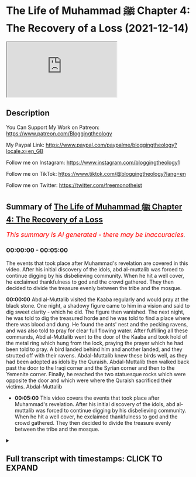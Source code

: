 # The Life of Muhammad ﷺ Chapter 4: The Recovery of a Loss (2021-12-14)

<iframe loading='lazy' src='https://www.youtube.com/embed/OfaguOrr-Hs'></iframe>

## Description

You Can Support My Work on Patreon:
https://www.patreon.com/Bloggingtheology

My Paypal Link: 
https://www.paypal.com/paypalme/bloggingtheology?locale.x=en_GB

Follow me on Instagram:
https://www.instagram.com/bloggingtheology1

Follow me on TikTok:
https://www.tiktok.com/@bloggingtheology?lang=en

Follow me on Twitter:
https://twitter.com/freemonotheist

## Summary of [The Life of Muhammad ﷺ Chapter 4: The Recovery of a Loss](https://www.youtube.com/watch?v=OfaguOrr-Hs)


*<span style="color:red; font-size:125%">This summary is AI generated - there may be inaccuracies</span>. [](/)*

### <a onclick="modifyYTiframeseektime('0')">00:00:00</a> - <a onclick="modifyYTiframeseektime('300')">00:05:00</a>

The events that took place after Muhammad's revelation are covered in this video. After his initial discovery of the idols, abd al-muttalib was forced to continue digging by his disbelieving community. When he hit a well cover, he exclaimed thankfulness to god and the crowd gathered. They then decided to divide the treasure evenly between the tribe and the mosque.

**<a onclick="modifyYTiframeseektime('0')">00:00:00</a>** Abd al-Muttalib visited the Kaaba regularly and would pray at the black stone. One night, a shadowy figure came to him in a vision and said to dig sweet clarity - which he did. The figure then vanished. The next night, he was told to dig the treasured horde and he was told to find a place where there was blood and dung. He found the ants' nest and the pecking ravens, and was also told to pray for clear full flowing water. After fulfilling all these commands, Abd al-Muttalib went to the door of the Kaaba and took hold of the metal ring which hung from the lock, praying the prayer which he had been told to pray. A bird landed behind him and another landed, and they strutted off with their ravens. Abdal-Muttalib knew these birds well, as they had been adopted as idols by the Quraish. Abdal-Muttalib then walked back past the door to the Iraqi corner and the Syrian corner and then to the Yemenite corner. Finally, he reached the two statuesque rocks which were opposite the door and which were where the Quraish sacrificed their victims. Abdal-Muttalib
* **<a onclick="modifyYTiframeseektime('300')">00:05:00</a>** This video covers the events that took place after Muhammad's revelation. After his initial discovery of the idols, abd al-muttalib was forced to continue digging by his disbelieving community. When he hit a well cover, he exclaimed thankfulness to god and the crowd gathered. They then decided to divide the treasure evenly between the tribe and the mosque.

<details><summary><h2>Full transcript with timestamps: CLICK TO EXPAND</h2></summary>

<a onclick="modifyYTiframeseektime('1')">0:00:01</a> i continue to read from muhammad his  
<a onclick="modifyYTiframeseektime('4')">0:00:04</a> life based on the earliest sources by  
<a onclick="modifyYTiframeseektime('7')">0:00:07</a> martin lings  
<a onclick="modifyYTiframeseektime('15')">0:00:15</a> chapter 4 the recovery of a loss  
<a onclick="modifyYTiframeseektime('20')">0:00:20</a> adjoining the north west side of the  
<a onclick="modifyYTiframeseektime('23')">0:00:23</a> kaaba there is a small precinct  
<a onclick="modifyYTiframeseektime('25')">0:00:25</a> surrounded by a low semicircular wall  
<a onclick="modifyYTiframeseektime('30')">0:00:30</a> the two ends of the wall stop short of  
<a onclick="modifyYTiframeseektime('32')">0:00:32</a> the north and west corners of the house  
<a onclick="modifyYTiframeseektime('35')">0:00:35</a> leaving a passage for pilgrims  
<a onclick="modifyYTiframeseektime('39')">0:00:39</a> but many pilgrims make wide their circle  
<a onclick="modifyYTiframeseektime('41')">0:00:41</a> at this point and include the precinct  
<a onclick="modifyYTiframeseektime('44')">0:00:44</a> within their orbit  
<a onclick="modifyYTiframeseektime('46')">0:00:46</a> passing round the outside of the low  
<a onclick="modifyYTiframeseektime('49')">0:00:49</a> wall  
<a onclick="modifyYTiframeseektime('51')">0:00:51</a> the space within it is named hija  
<a onclick="modifyYTiframeseektime('54')">0:00:54</a> ishmael because the tombs of ishmael and  
<a onclick="modifyYTiframeseektime('57')">0:00:57</a> hagar lie beneath the stones which pave  
<a onclick="modifyYTiframeseektime('60')">0:01:00</a> it  
<a onclick="modifyYTiframeseektime('63')">0:01:03</a> so loved to be near the kaaba that he  
<a onclick="modifyYTiframeseektime('66')">0:01:06</a> would sometimes order a couch to be  
<a onclick="modifyYTiframeseektime('68')">0:01:08</a> spread for him in the hijra  
<a onclick="modifyYTiframeseektime('71')">0:01:11</a> and one night when he was sleeping there  
<a onclick="modifyYTiframeseektime('74')">0:01:14</a> a shadowy figure came to him in a vision  
<a onclick="modifyYTiframeseektime('77')">0:01:17</a> and said  
<a onclick="modifyYTiframeseektime('79')">0:01:19</a> dig sweet clarity  
<a onclick="modifyYTiframeseektime('82')">0:01:22</a> what is sweet clarity he asked but the  
<a onclick="modifyYTiframeseektime('84')">0:01:24</a> speaker vanished  
<a onclick="modifyYTiframeseektime('87')">0:01:27</a> he nonetheless felt such happiness and  
<a onclick="modifyYTiframeseektime('90')">0:01:30</a> peace of soul when he woke that he  
<a onclick="modifyYTiframeseektime('93')">0:01:33</a> determined to spend the next night in  
<a onclick="modifyYTiframeseektime('95')">0:01:35</a> the same place  
<a onclick="modifyYTiframeseektime('98')">0:01:38</a> the visitant returned and said  
<a onclick="modifyYTiframeseektime('100')">0:01:40</a> dig beneficence  
<a onclick="modifyYTiframeseektime('103')">0:01:43</a> but again his question received no  
<a onclick="modifyYTiframeseektime('105')">0:01:45</a> answer  
<a onclick="modifyYTiframeseektime('107')">0:01:47</a> the third night he used he was told  
<a onclick="modifyYTiframeseektime('110')">0:01:50</a> dig the treasured horde  
<a onclick="modifyYTiframeseektime('112')">0:01:52</a> and yet again the speaker vanished at  
<a onclick="modifyYTiframeseektime('114')">0:01:54</a> his questioning  
<a onclick="modifyYTiframeseektime('117')">0:01:57</a> but the fourth night the command was  
<a onclick="modifyYTiframeseektime('120')">0:02:00</a> dig zamzam  
<a onclick="modifyYTiframeseektime('122')">0:02:02</a> and this time when he said what is  
<a onclick="modifyYTiframeseektime('124')">0:02:04</a> zamzam the speaker said  
<a onclick="modifyYTiframeseektime('128')">0:02:08</a> dig her thou shalt not regret  
<a onclick="modifyYTiframeseektime('132')">0:02:12</a> for she is thine inheritance from my  
<a onclick="modifyYTiframeseektime('135')">0:02:15</a> greatest ancestor  
<a onclick="modifyYTiframeseektime('138')">0:02:18</a> dry she never will  
<a onclick="modifyYTiframeseektime('140')">0:02:20</a> nor fail to water all the pilgrim throng  
<a onclick="modifyYTiframeseektime('146')">0:02:26</a> then the speaker told him to look for a  
<a onclick="modifyYTiframeseektime('148')">0:02:28</a> place where there was blood and dung an  
<a onclick="modifyYTiframeseektime('152')">0:02:32</a> ants nest and pecking  
<a onclick="modifyYTiframeseektime('154')">0:02:34</a> ravens finally he was told to pray for  
<a onclick="modifyYTiframeseektime('158')">0:02:38</a> clear full flowing water that will water  
<a onclick="modifyYTiframeseektime('161')">0:02:41</a> god's pilgrims throughout their  
<a onclick="modifyYTiframeseektime('164')">0:02:44</a> pilgrimage  
<a onclick="modifyYTiframeseektime('166')">0:02:46</a> when dawn was breaking abd al-muttalib  
<a onclick="modifyYTiframeseektime('170')">0:02:50</a> left rose and left the hija at the north  
<a onclick="modifyYTiframeseektime('173')">0:02:53</a> corner of the holy house which is called  
<a onclick="modifyYTiframeseektime('175')">0:02:55</a> the iraqi corner  
<a onclick="modifyYTiframeseektime('177')">0:02:57</a> then he walked along the north east wall  
<a onclick="modifyYTiframeseektime('180')">0:03:00</a> at the other end of which is the door of  
<a onclick="modifyYTiframeseektime('183')">0:03:03</a> the kaaba  
<a onclick="modifyYTiframeseektime('184')">0:03:04</a> and passing this he stopped a few feet  
<a onclick="modifyYTiframeseektime('188')">0:03:08</a> beyond it at the east corner where he  
<a onclick="modifyYTiframeseektime('191')">0:03:11</a> reverently kissed the black stone  
<a onclick="modifyYTiframeseektime('194')">0:03:14</a> from there he began the right of the  
<a onclick="modifyYTiframeseektime('197')">0:03:17</a> rounds going back past the door to the  
<a onclick="modifyYTiframeseektime('200')">0:03:20</a> iraqi corner across the hija to the west  
<a onclick="modifyYTiframeseektime('203')">0:03:23</a> corner the syrian corner and thence to  
<a onclick="modifyYTiframeseektime('206')">0:03:26</a> the yemenite corner which is towards the  
<a onclick="modifyYTiframeseektime('209')">0:03:29</a> south  
<a onclick="modifyYTiframeseektime('211')">0:03:31</a> the children of abraham are like the  
<a onclick="modifyYTiframeseektime('214')">0:03:34</a> lines of ishmael and isaac  
<a onclick="modifyYTiframeseektime('216')">0:03:36</a> go round their sanctuaries with a  
<a onclick="modifyYTiframeseektime('218')">0:03:38</a> movement opposite to that of the sun  
<a onclick="modifyYTiframeseektime('223')">0:03:43</a> as he walked from the yemenite corner to  
<a onclick="modifyYTiframeseektime('225')">0:03:45</a> the black stone he could see the dark  
<a onclick="modifyYTiframeseektime('228')">0:03:48</a> slope of abu kubais  
<a onclick="modifyYTiframeseektime('231')">0:03:51</a> and beyond it the further eastern hills  
<a onclick="modifyYTiframeseektime('234')">0:03:54</a> sharply outlined against the yellow  
<a onclick="modifyYTiframeseektime('237')">0:03:57</a> light  
<a onclick="modifyYTiframeseektime('238')">0:03:58</a> seven times he went the round and each  
<a onclick="modifyYTiframeseektime('241')">0:04:01</a> time the light appreciably brighter  
<a onclick="modifyYTiframeseektime('245')">0:04:05</a> for in arabia the dawns and the dusks  
<a onclick="modifyYTiframeseektime('248')">0:04:08</a> are brief  
<a onclick="modifyYTiframeseektime('250')">0:04:10</a> having fulfilled the right he went from  
<a onclick="modifyYTiframeseektime('252')">0:04:12</a> the black stone to the door and  
<a onclick="modifyYTiframeseektime('255')">0:04:15</a> taking hold of the metal ring which hung  
<a onclick="modifyYTiframeseektime('258')">0:04:18</a> from the lock  
<a onclick="modifyYTiframeseektime('259')">0:04:19</a> he prayed the prayer which he had been  
<a onclick="modifyYTiframeseektime('261')">0:04:21</a> told to pray  
<a onclick="modifyYTiframeseektime('265')">0:04:25</a> there was a sound of wings and a bird  
<a onclick="modifyYTiframeseektime('268')">0:04:28</a> alighted in the sand behind him  
<a onclick="modifyYTiframeseektime('271')">0:04:31</a> then another bird alighted and having  
<a onclick="modifyYTiframeseektime('273')">0:04:33</a> finished his supplication he turned and  
<a onclick="modifyYTiframeseektime('276')">0:04:36</a> watched them strut with their raven's  
<a onclick="modifyYTiframeseektime('279')">0:04:39</a> gate towards the two statuesque rocks  
<a onclick="modifyYTiframeseektime('283')">0:04:43</a> which had which were about a hundred  
<a onclick="modifyYTiframeseektime('286')">0:04:46</a> yards away almost opposite the door  
<a onclick="modifyYTiframeseektime('290')">0:04:50</a> these had been adopted as idols  
<a onclick="modifyYTiframeseektime('294')">0:04:54</a> and it was between them that the quraish  
<a onclick="modifyYTiframeseektime('296')">0:04:56</a> sacrificed their victims  
<a onclick="modifyYTiframeseektime('299')">0:04:59</a> abdal muttalib knew well as did the  
<a onclick="modifyYTiframeseektime('302')">0:05:02</a> ravens that there was always blood in  
<a onclick="modifyYTiframeseektime('305')">0:05:05</a> the sand at that place  
<a onclick="modifyYTiframeseektime('308')">0:05:08</a> there was also dung  
<a onclick="modifyYTiframeseektime('310')">0:05:10</a> and going up to it he now saw that there  
<a onclick="modifyYTiframeseektime('313')">0:05:13</a> was an ants nest  
<a onclick="modifyYTiframeseektime('316')">0:05:16</a> he went to his house and took two  
<a onclick="modifyYTiframeseektime('318')">0:05:18</a> pickaxes one of which were his was for  
<a onclick="modifyYTiframeseektime('322')">0:05:22</a> his son harith whom he brought with him  
<a onclick="modifyYTiframeseektime('324')">0:05:24</a> to the place where he knew that he must  
<a onclick="modifyYTiframeseektime('328')">0:05:28</a> dig  
<a onclick="modifyYTiframeseektime('329')">0:05:29</a> the thud of the talls in the sand and  
<a onclick="modifyYTiframeseektime('332')">0:05:32</a> the unusual sight for the courtyard  
<a onclick="modifyYTiframeseektime('335')">0:05:35</a> could be seen from all sides  
<a onclick="modifyYTiframeseektime('337')">0:05:37</a> soon attracted a crowd  
<a onclick="modifyYTiframeseektime('340')">0:05:40</a> and despite the respect generally felt  
<a onclick="modifyYTiframeseektime('343')">0:05:43</a> for abd al mutalib it was not long  
<a onclick="modifyYTiframeseektime('346')">0:05:46</a> before some of them protested that it  
<a onclick="modifyYTiframeseektime('349')">0:05:49</a> was sacrilege to dig at the place of  
<a onclick="modifyYTiframeseektime('352')">0:05:52</a> sacrifice between the idols and that he  
<a onclick="modifyYTiframeseektime('355')">0:05:55</a> must stop  
<a onclick="modifyYTiframeseektime('358')">0:05:58</a> he said he would not  
<a onclick="modifyYTiframeseektime('361')">0:06:01</a> and told harith to stand by him and see  
<a onclick="modifyYTiframeseektime('364')">0:06:04</a> that no one interfered with his digging  
<a onclick="modifyYTiframeseektime('368')">0:06:08</a> it was a tense moment and the outcome  
<a onclick="modifyYTiframeseektime('372')">0:06:12</a> could have been unpleasant  
<a onclick="modifyYTiframeseektime('375')">0:06:15</a> but the two hashemites were determined  
<a onclick="modifyYTiframeseektime('377')">0:06:17</a> and united whereas the onlookers have  
<a onclick="modifyYTiframeseektime('381')">0:06:21</a> been taken by surprise  
<a onclick="modifyYTiframeseektime('384')">0:06:24</a> nor did these idols issaf and na ila  
<a onclick="modifyYTiframeseektime('388')">0:06:28</a> hold a high rank among the idols of  
<a onclick="modifyYTiframeseektime('391')">0:06:31</a> mecca  
<a onclick="modifyYTiframeseektime('392')">0:06:32</a> and some even said that they were a  
<a onclick="modifyYTiframeseektime('395')">0:06:35</a> jerunite man and woman who had been  
<a onclick="modifyYTiframeseektime('397')">0:06:37</a> turned to stone for profaning the kaaba  
<a onclick="modifyYTiframeseektime('402')">0:06:42</a> so abd al-muttalib continued to dig  
<a onclick="modifyYTiframeseektime('405')">0:06:45</a> without any actual move been made to  
<a onclick="modifyYTiframeseektime('408')">0:06:48</a> stop him  
<a onclick="modifyYTiframeseektime('409')">0:06:49</a> and some of the people were already  
<a onclick="modifyYTiframeseektime('412')">0:06:52</a> leaving the sanctuary  
<a onclick="modifyYTiframeseektime('413')">0:06:53</a> when  
<a onclick="modifyYTiframeseektime('414')">0:06:54</a> suddenly he struck the wells stone  
<a onclick="modifyYTiframeseektime('418')">0:06:58</a> covering and uttered a cry of  
<a onclick="modifyYTiframeseektime('421')">0:07:01</a> thanksgiving to god  
<a onclick="modifyYTiframeseektime('424')">0:07:04</a> the crowd reassembled and increased and  
<a onclick="modifyYTiframeseektime('427')">0:07:07</a> when he began to dig out the treasure  
<a onclick="modifyYTiframeseektime('430')">0:07:10</a> which jerhum had buried there  
<a onclick="modifyYTiframeseektime('432')">0:07:12</a> everyone claimed the right to a share of  
<a onclick="modifyYTiframeseektime('435')">0:07:15</a> it  
<a onclick="modifyYTiframeseektime('436')">0:07:16</a> abd al-mutaleb agreed that lots should  
<a onclick="modifyYTiframeseektime('439')">0:07:19</a> be cast for each object  
<a onclick="modifyYTiframeseektime('442')">0:07:22</a> as to whether it should be kept in the  
<a onclick="modifyYTiframeseektime('444')">0:07:24</a> sanctuary  
<a onclick="modifyYTiframeseektime('445')">0:07:25</a> or go with him personally or be divided  
<a onclick="modifyYTiframeseektime('448')">0:07:28</a> amongst the tribe  
<a onclick="modifyYTiframeseektime('451')">0:07:31</a> this had become the recognized way of  
<a onclick="modifyYTiframeseektime('454')">0:07:34</a> deciding an issue of doubt  
<a onclick="modifyYTiframeseektime('457')">0:07:37</a> and it was done by means of divining  
<a onclick="modifyYTiframeseektime('459')">0:07:39</a> arrows inside the kaaba  
<a onclick="modifyYTiframeseektime('462')">0:07:42</a> in front of the moabite idol hubal  
<a onclick="modifyYTiframeseektime('466')">0:07:46</a> in this instance some of the treasure  
<a onclick="modifyYTiframeseektime('469')">0:07:49</a> went to the kaaba and some to abd  
<a onclick="modifyYTiframeseektime('472')">0:07:52</a> al-muttalib  
<a onclick="modifyYTiframeseektime('473')">0:07:53</a> but none of it to the croatia in general  
<a onclick="modifyYTiframeseektime('478')">0:07:58</a> it was also agreed that the clan of  
<a onclick="modifyYTiframeseektime('480')">0:08:00</a> hashim should have charge of zamzam  
<a onclick="modifyYTiframeseektime('484')">0:08:04</a> itself  
<a onclick="modifyYTiframeseektime('485')">0:08:05</a> since in any case it was their function  
<a onclick="modifyYTiframeseektime('488')">0:08:08</a> to water the pilgrims  
<a onclick="modifyYTiframeseektime('492')">0:08:12</a> that was chapter four the recovery of a  
<a onclick="modifyYTiframeseektime('495')">0:08:15</a> loss  
<a onclick="modifyYTiframeseektime('496')">0:08:16</a> till next time  

</details>
